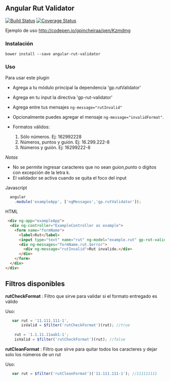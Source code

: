 ## Angular Rut Validator

[travis-image]: https://travis-ci.org/gpincheiraa/angular-rut-validator.png
[travis-url]: https://travis-ci.org/gpincheiraa/angular-rut-validator

[coveralls-image]: https://coveralls.io/repos/github/gpincheiraa/angular-rut-validator/badge.svg?branch=master
[coveralls-url]: https://coveralls.io/github/gpincheiraa/angular-rut-validator?branch=master


[![Build Status][travis-image]][travis-url] [![Coverage Status][coveralls-image]][coveralls-url]



Ejemplo de uso http://codepen.io/gpincheiraa/pen/Kzmdmg


### Instalación

`bower install --save angular-rut-validator`

### Uso

Para usar este plugin

- Agrega a tu módulo principal la dependencia 'gp.rutValidator'
- Agrega en tu input la directiva 'gp-rut-validator'
- Agrega entre tus mensajes `ng-message="rutInvalid"`
- Opcionalmente puedes agregar el mensaje  `ng-message="invalidFormat"`. 

- Formatos válidos: 
  1. Sólo números. Ej: 162992228
  2. Números, puntos y guión. Ej: 16.299.222-8
  3. Números y guión. Ej: 16299222-8

*Notas*
- No se permite ingresar caracteres que no sean guion,punto o dígitos con excepción de la letra k.
- El validador se activa cuando se quita el foco del input


Javascript

```javascript
  angular
    .module('exampleApp', ['ngMessages','gp.rutValidator']);
```
HTML

```html
 <div ng-app="exampleApp">
  <div ng-controller="ExampleController as example">
    <form name="formName">
      <label>Rut</label>
      <input type="text" name="rut" ng-model="example.rut" gp-rut-validator/>
      <div ng-messages="formName.rut.$error">
        <div ng-message="rutInvalid">Rut invalido.</div>
      </div>
    </form>
  </div>
</div>
```

## Filtros disponibles

  **rutCheckFormat** : Filtro que sirve para validar si el formato entregado es válido
 
  Uso:
   
  ```javascript
     var rut = '11.111.111-1', 
         isValid = $filter('rutCheckFormat')(rut); //true
      
      rut = '1.1.11.11aab1-1';
      isValid = $filter('rutCheckFormat')(rut); //false
   ```

 **rutCleanFormat** : Filtro que sirve para quitar todos los caracteres y dejar solo los números de un rut
 
  Uso: 
  
  ```javascript
     var rut = $filter('rutCleanFormat')('11.111.111-1'); //111111111
   ```
